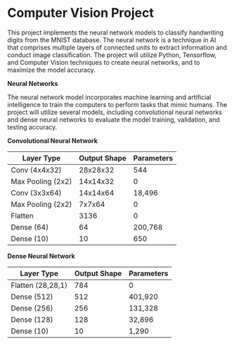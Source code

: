 # Computer Vision Project

This project implements the neural network models to classify handwriting digits from the MNIST database. The neural network is a technique in AI that comprises multiple layers of connected units to extract information and conduct image classification. The project will utilize Python, Tensorflow, and Computer Vision techniques to create neural networks, and to maximize the model accuracy. 

**Neural Networks**

The neural network model incorporates machine learning and artificial intelligence to train the computers to perform tasks that mimic humans. The project will utilize several models, including convolutional neural networks and dense neural networks to evaluate the model training, validation, and testing accuracy. 

**Convolutional Neural Network**

| Layer Type          | Output Shape     | Parameters    |
|---------------------|------------------|---------------|
| Conv (4x4x32)       | 28x28x32         | 544           |
| Max Pooling (2x2)   | 14x14x32         | 0             |
| Conv (3x3x64)       | 14x14x64         | 18,496        |
| Max Pooling (2x2)   | 7x7x64           | 0             |
| Flatten             | 3136             | 0             |
| Dense (64)          | 64               | 200,768       |
| Dense (10)          | 10               | 650           |

**Dense Neural Network**

| Layer Type          | Output Shape     | Parameters    |
|---------------------|------------------|---------------|
| Flatten (28,28,1)   | 784              | 0             |
| Dense (512)         | 512              | 401,920       |
| Dense (256)         | 256              | 131,328       |
| Dense (128)         | 128              | 32,896        |
| Dense (10)          | 10               | 1,290         |
